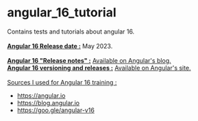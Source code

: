 # angular_16_tutorial
Contains tests and tutorials about angular 16.
<br/>
<br/>
<u><b>Angular 16 Release date :</u></b> May 2023.
<br/>
<br/>
<u><b>Angular 16 "Release notes" :</u></b> <a href="https://blog.angular.io/angular-v16-is-here-4d7a28ec680d">Available on Angular's blog.</a>
<br/>
<u><b>Angular 16 versioning and releases :</u></b> <a href="https://angular.io/guide/releases">Available on Angular's site.</a>
<br/>
<br/>
<u>Sources I used for Angular 16 training :</u>
- https://angular.io
- https://blog.angular.io
- https://goo.gle/angular-v16
